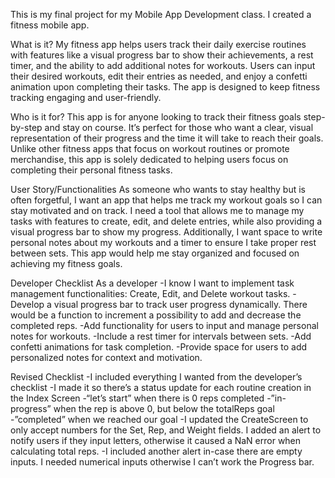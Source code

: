This is my final project for my Mobile App Development class. I created a fitness mobile app.

What is it?
My fitness app helps users track their daily exercise routines with features like a visual progress bar to show their achievements, a rest timer, and the ability to add additional notes for workouts. Users can input their desired workouts, edit their entries as needed, and enjoy a confetti animation upon completing their tasks. The app is designed to keep fitness tracking engaging and user-friendly.

Who is it for?
This app is for anyone looking to track their fitness goals step-by-step and stay on course. It’s perfect for those who want a clear, visual representation of their progress and the time it will take to reach their goals. Unlike other fitness apps that focus on workout routines or promote merchandise, this app is solely dedicated to helping users focus on completing their personal fitness tasks.

User Story/Functionalities
As someone who wants to stay healthy but is often forgetful, I want an app that helps me track my workout goals so I can stay motivated and on track. I need a tool that allows me to manage my tasks with features to create, edit, and delete entries, while also providing a visual progress bar to show my progress. Additionally, I want space to write personal notes about my workouts and a timer to ensure I take proper rest between sets. This app would help me stay organized and focused on achieving my fitness goals.

Developer Checklist
As a developer
-I know I want to implement task management functionalities: Create, Edit, and Delete workout tasks.
-Develop a visual progress bar to track user progress dynamically. There would be a function to increment a possibility to add and decrease the completed reps. 
-Add functionality for users to input and manage personal notes for workouts.
-Include a rest timer for intervals between sets.
-Add confetti animations for task completion.
-Provide space for users to add personalized notes for context and motivation.

Revised Checklist
-I included everything I wanted from the developer’s checklist
-I made it so there’s a status update for each routine creation in the Index Screen
-“let’s start” when there is 0 reps completed
-”in-progress” when the rep is above 0, but below the totalReps goal
-”completed” when we reached our goal
-I updated the CreateScreen to only accept numbers for the Set, Rep, and Weight fields. I added an alert to notify users if they input letters, otherwise it caused a NaN error when calculating total reps.
-I included another alert in-case there are empty inputs. I needed numerical inputs otherwise I can’t work the Progress bar. 

